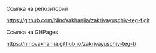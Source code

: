 Ссылка на репозиторий

https://github.com/NinoVakhaniia/zakrivayuschiy-teg-f.git


Ссылка на GHPages

 https://ninovakhaniia.github.io/zakrivayuschiy-teg-f/
